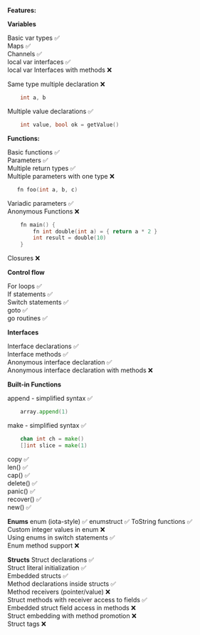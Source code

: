**Features:**

**Variables**

  Basic var types ✅  
  Maps ✅  
  Channels ✅  
  local var interfaces ✅  
  local var Interfaces with methods ❌  
  
  Same type multiple declaration ❌  
  ```go
      int a, b
  ```
  Multiple value declarations ✅  
  ```go
      int value, bool ok = getValue()
  ```

**Functions:**

  Basic functions ✅   
  Parameters ✅  
  Multiple return types ✅  
  Multiple parameters with one type ❌  
  ```go
     fn foo(int a, b, c)
  ```
  Variadic parameters ✅  
  Anonymous Functions ❌  
  ```go
      fn main() {
          fn int double(int a) = { return a * 2 }
          int result = double(10)
      }
  ```
  Closures ❌ 

**Control flow**

  For loops ✅  
  If statements ✅  
  Switch statements ✅  
  goto ✅  
  go routines ✅

**Interfaces**

  Interface declarations ✅  
  Interface methods ✅  
  Anonymous interface declaration ✅  
  Anonymous interface declaration with methods ❌  

**Built-in Functions**

append - simplified syntax ✅  
```go
    array.append(1)
```
make - simplified syntax ✅  
```go
    chan int ch = make()
    []int slice = make(1)
```
copy ✅    
len() ✅  
cap() ✅  
delete() ✅  
panic() ✅  
recover() ✅  
new() ✅    

**Enums**
enum (iota-style) ✅
enumstruct ✅
ToString functions ✅  
Custom integer values in enum ❌  
Using enums in switch statements ✅  
Enum method support ❌  

**Structs** 
Struct declarations ✅  
Struct literal initialization ✅  
Embedded structs ✅  
Method declarations inside structs ✅  
Method receivers (pointer/value) ❌  
Struct methods with receiver access to fields ✅  
Embedded struct field access in methods ❌  
Struct embedding with method promotion ❌  
Struct tags ❌  
